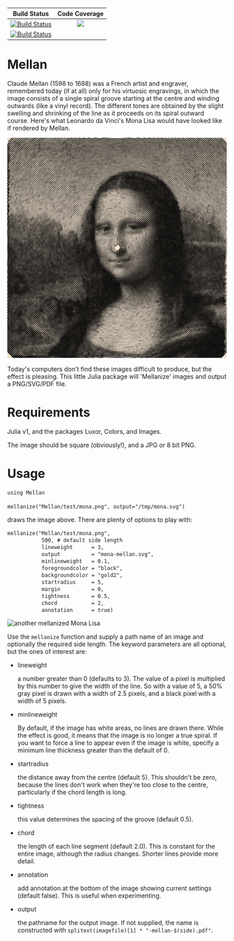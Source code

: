 
| **Build Status**                          | **Code Coverage**               |
|:-----------------------------------------:|:-------------------------------:|
| [![Build Status][ci-img]][ci-url]         | [![][codecov-img]][codecov-url] |
| [![Build Status][appvey-img]][appvey-url] |                                 |

# Mellan

Claude Mellan (1598 to 1688) was a French artist and engraver, remembered today (if at all) only for his virtuosic engravings, in which the image consists of a single spiral groove starting at the centre and winding outwards (like a vinyl record). The different tones are obtained by the slight swelling and shrinking of the line as it proceeds on its spiral outward course. Here's what Leonardo da Vinci's Mona Lisa would have looked like if rendered by Mellan.

![mellanized Mona Lisa](images/mona.svg)

Today's computers don't find these images difficult to produce, but the effect is pleasing. This little Julia package will 'Mellanize' images and output a PNG/SVG/PDF file.

# Requirements

Julia v1, and the packages Luxor, Colors, and Images.

The image should be square (obviously!), and a JPG or 8 bit PNG.

# Usage

```
using Mellan

mellanize("Mellan/test/mona.png", output="/tmp/mona.svg")

```

draws the image above. There are plenty of options to play with:

```
mellanize("Mellan/test/mona.png",
           500, # default side length
           lineweight      = 3,
           output          = "mona-mellan.svg",
           minlineweight   = 0.1,
           foregroundcolor = "black",
           backgroundcolor = "gold2",
           startradius     = 5,
           margin          = 0,
           tightness       = 0.5,
           chord           = 2,
           annotation      = true)
```

![another mellanized Mona Lisa](images/mona-mellan.svg)

Use the `mellanize` function and supply a path name of an image and optionally the required side length. The keyword parameters are all optional, but the ones of interest are:

- lineweight

	a number greater than 0 (defaults to 3). The value of a pixel is multiplied by this number to give the width of the line. So with a value of 5, a 50% gray pixel is drawn with a width of 2.5 pixels, and a black pixel with a width of 5 pixels.

- minlineweight

    By default, if the image has white areas, no lines are drawn there. While the effect is good, it means that the image is no longer a true spiral. If you want to force a line to appear even if the image is white, specify a minimum line thickness greater than the default of 0.

- startradius

	the distance away from the centre (default 5). This shouldn't be zero, because the lines don't work when they're too close to the centre, particularly if the chord length is long.

- tightness

    this value determines the spacing of the groove (default 0.5).

- chord

	the length of each line segment (default 2.0). This is constant for the entire image, although the radius changes. Shorter lines provide more detail.

- annotation

    add annotation at the bottom of the image showing current settings (default false). This is useful when experimenting.

- output

    the pathname for the output image. If not supplied, the name is constructed with `splitext(imagefile)[1] * "-mellan-$(side).pdf"`.


[pkgeval-link]: http://pkg.julialang.org/?pkg=Mellan

[ci-img]: https://github.com/cormullion/Mellan.jl/workflows/CI/badge.svg
[ci-url]: https://github.com/cormullion/Mellan.jl/actions?query=workflow%3ACI

[appvey-img]: https://ci.appveyor.com/api/projects/status/jfa9e54lv92rqd3m?svg=true
[appvey-url]: https://ci.appveyor.com/project/cormullion/Mellan-jl/branch/master

[codecov-img]: https://codecov.io/gh/cormullion/Mellan.jl/branch/master/graph/badge.svg
[codecov-url]: https://codecov.io/gh/cormullion/Mellan.jl